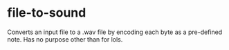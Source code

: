 # file-to-sound
Converts an input file to a .wav file by encoding each byte as a pre-defined note. Has no purpose other than for lols.

